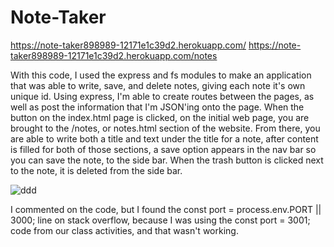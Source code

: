 # Note-Taker

https://note-taker898989-12171e1c39d2.herokuapp.com/
https://note-taker898989-12171e1c39d2.herokuapp.com/notes

With this code, I used the express and fs modules to make an application that was able to write, save, and delete notes, giving each note it's own unique id. Using express, I'm able to create routes between the pages, as well as post the information that I'm JSON'ing onto the page. When the button on the index.html page is clicked, on the initial web page, you are brought to the /notes, or notes.html section of the website. From there, you are able to write both a title and text under the title for a note, after content is filled for both of those sections, a save option appears in the nav bar so you can save the note, to the side bar. When the trash button is clicked next to the note, it is deleted from the side bar. 

![ddd](https://github.com/dsullivan42/Note-Taker/assets/97996876/67d49e3f-21c8-43e3-ab19-12e43b659949)


I commented on the code, but I found the const port = process.env.PORT || 3000; line on stack overflow, because I was using the const port = 3001; code from our class activities, and that wasn't working.
